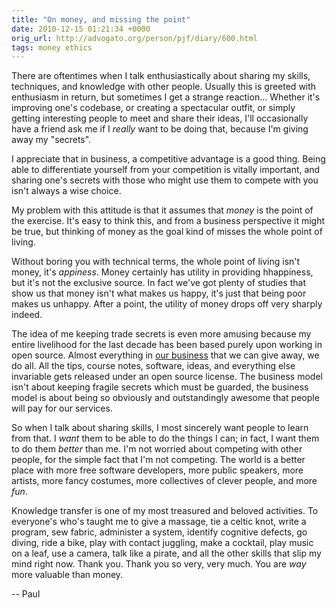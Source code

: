 ```yaml
---
title: "On money, and missing the point"
date: 2010-12-15 01:21:34 +0000
orig_url: http://advogato.org/person/pjf/diary/600.html
tags: money ethics 
---
```


There are oftentimes when I talk enthusiastically about sharing my skills,
techniques, and knowledge with other people. Usually this is greeted with
enthusiasm in return, but sometimes I get a strange reaction... Whether it's
improving one's codebase, or creating a spectacular outfit, or simply getting
interesting people to meet and share their ideas, I'll occasionally have a
friend ask me if I *really* want to be doing that, because I'm giving away
my "secrets".

I appreciate that in business, a competitive advantage is a good thing. Being
able to differentiate yourself from your competition is vitally important, and
sharing one's secrets with those who might use them to compete with you isn't
always a wise choice.

My problem with this attitude is that it assumes that *money* is the point
of the exercise.  It's easy to think this, and from a business perspective it
might be true, but thinking of money as the goal kind of misses the whole point
of living.

<!--more-->

Without boring you with technical terms, the whole point of living isn't money,
it's *appiness*.  Money certainly has utility in providing hhappiness,
but it's not the exclusive source.  In fact we've got plenty of studies that
show us that money isn't what makes us happy, it's just that being poor makes
us unhappy.  After a point, the utility of money drops off very sharply indeed.

The idea of me keeping trade secrets is even more amusing because my entire
livelihood for the last decade has been based purely upon working in open
source. Almost everything in [our business](http://perltraining.com.au/)
that we can give away, we do all.  All the tips, course notes, software, ideas,
and everything else invariable gets released under an open source license.  The
business model isn't about keeping fragile secrets which must be guarded, the
business model is about being so obviously and outstandingly awesome that
people will pay for our services.

So when I talk about sharing skills, I most sincerely want people to learn from
that.  I *want* them to be able to do the things I can; in fact, I want
them to do them *better* than me.  I'm not worried about competing with
other people, for the simple fact that I'm not competing. The world is a better
place with more free software developers, more public speakers, more artists,
more fancy costumes, more collectives of clever people, and more *fun*.

Knowledge transfer is one of my most treasured and beloved activities.  To
everyone's who's taught me to give a massage, tie a celtic knot, write a
program, sew fabric, administer a system, identify cognitive defects, go
diving, ride a bike, play with contact juggling, make a cocktail, play music on
a leaf, use a camera, talk like a pirate, and all the other skills that slip my
mind right now.  Thank you.  Thank you so very, very much.  You are *way*
more valuable than money.

-- Paul
